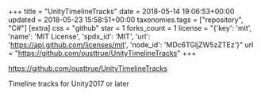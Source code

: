 +++
title = "UnityTimelineTracks"
date = 2018-05-14 19:06:53+00:00
updated = 2018-05-23 15:58:51+00:00
taxonomies.tags = ["repository", "C#"]
[extra]
css = "github"
star = 1
forks_count = 1
license = "{'key': 'mit', 'name': 'MIT License', 'spdx_id': 'MIT', 'url': 'https://api.github.com/licenses/mit', 'node_id': 'MDc6TGljZW5zZTEz'}"
url = "https://github.com/ousttrue/UnityTimelineTracks"
+++

<https://github.com/ousttrue/UnityTimelineTracks>

Timeline tracks for Unity2017 or later
